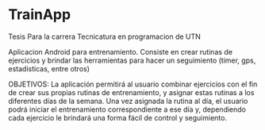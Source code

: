 # TrainApp

Tesis Para la carrera Tecnicatura en programacion de UTN

Aplicacion Android para entrenamiento. Consiste en crear rutinas de ejercicios y brindar las herramientas para hacer un seguimiento (timer, gps, estadisticas, entre otros)


 OBJETIVOS: 
La aplicación permitirá al usuario combinar ejercicios con el fin de crear sus propias rutinas de entrenamiento, y asignar estas rutinas a los diferentes días de la semana. Una vez asignada la rutina al día, el usuario podrá iniciar el entrenamiento correspondiente a ese día y, dependiendo cada ejercicio le brindará una forma fácil de control y seguimiento.

